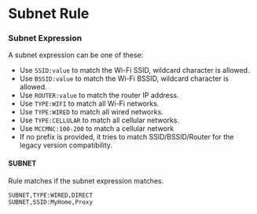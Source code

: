 # Subnet Rule

### Subnet Expression

A subnet expression can be one of these:
  - Use `SSID:value` to match the Wi-Fi SSID, wildcard character is allowed.
  - Use `BSSID:value` to match the Wi-Fi BSSID, wildcard character is allowed.
  - Use `ROUTER:value` to match the router IP address.
  - Use `TYPE:WIFI` to match all Wi-Fi networks.
  - Use `TYPE:WIRED` to match all wired networks.
  - Use `TYPE:CELLULAR` to match all cellular networks.
  - Use `MCCMNC:100-200` to match a cellular network
  - If no prefix is provided, it tries to match SSID/BSSID/Router for the legacy version compatibility.



#### SUBNET

Rule matches if the subnet expression matches.

```
SUBNET,TYPE:WIRED,DIRECT
SUBNET,SSID:MyHome,Proxy
```


